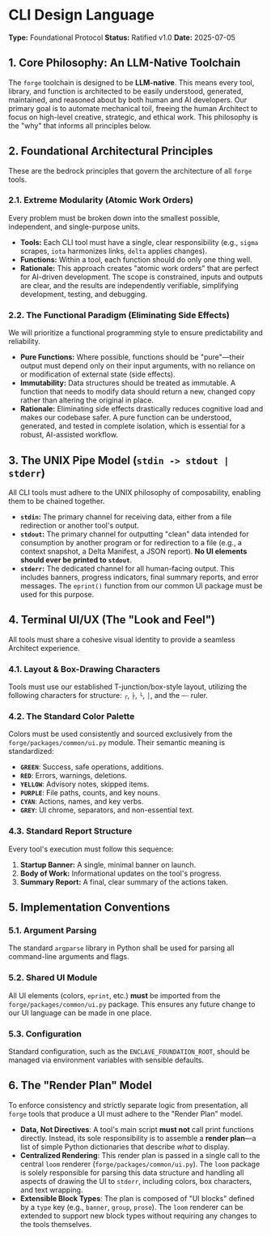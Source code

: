 # CLI Design Language

**Type:** Foundational Protocol
**Status:** Ratified v1.0
**Date:** 2025-07-05

## 1. Core Philosophy: An LLM-Native Toolchain

The `forge` toolchain is designed to be **LLM-native**. This means every tool, library, and function is architected to be easily understood, generated, maintained, and reasoned about by both human and AI developers. Our primary goal is to automate mechanical toil, freeing the human Architect to focus on high-level creative, strategic, and ethical work. This philosophy is the "why" that informs all principles below.

## 2. Foundational Architectural Principles

These are the bedrock principles that govern the architecture of all `forge` tools.

### 2.1. Extreme Modularity (Atomic Work Orders)

Every problem must be broken down into the smallest possible, independent, and single-purpose units.
-   **Tools:** Each CLI tool must have a single, clear responsibility (e.g., `sigma` scrapes, `iota` harmonizes links, `delta` applies changes).
-   **Functions:** Within a tool, each function should do only one thing well.
-   **Rationale:** This approach creates "atomic work orders" that are perfect for AI-driven development. The scope is constrained, inputs and outputs are clear, and the results are independently verifiable, simplifying development, testing, and debugging.

### 2.2. The Functional Paradigm (Eliminating Side Effects)

We will prioritize a functional programming style to ensure predictability and reliability.
-   **Pure Functions:** Where possible, functions should be "pure"—their output must depend only on their input arguments, with no reliance on or modification of external state (side effects).
-   **Immutability:** Data structures should be treated as immutable. A function that needs to modify data should return a new, changed copy rather than altering the original in place.
-   **Rationale:** Eliminating side effects drastically reduces cognitive load and makes our codebase safer. A pure function can be understood, generated, and tested in complete isolation, which is essential for a robust, AI-assisted workflow.

## 3. The UNIX Pipe Model (`stdin -> stdout | stderr`)

All CLI tools must adhere to the UNIX philosophy of composability, enabling them to be chained together.
-   **`stdin`:** The primary channel for receiving data, either from a file redirection or another tool's output.
-   **`stdout`:** The primary channel for outputting "clean" data intended for consumption by another program or for redirection to a file (e.g., a context snapshot, a Delta Manifest, a JSON report). **No UI elements should ever be printed to `stdout`**.
-   **`stderr`:** The dedicated channel for all human-facing output. This includes banners, progress indicators, final summary reports, and error messages. The `eprint()` function from our common UI package must be used for this purpose.

## 4. Terminal UI/UX (The "Look and Feel")

All tools must share a cohesive visual identity to provide a seamless Architect experience.

### 4.1. Layout & Box-Drawing Characters
Tools must use our established T-junction/box-style layout, utilizing the following characters for structure: `┌`, `├`, `└`, `│`, and the `─┄` ruler.

### 4.2. The Standard Color Palette
Colors must be used consistently and sourced exclusively from the `forge/packages/common/ui.py` module. Their semantic meaning is standardized:
-   **`GREEN`**: Success, safe operations, additions.
-   **`RED`**: Errors, warnings, deletions.
-   **`YELLOW`**: Advisory notes, skipped items.
-   **`PURPLE`**: File paths, counts, and key nouns.
-   **`CYAN`**: Actions, names, and key verbs.
-   **`GREY`**: UI chrome, separators, and non-essential text.

### 4.3. Standard Report Structure
Every tool's execution must follow this sequence:
1.  **Startup Banner:** A single, minimal banner on launch.
2.  **Body of Work:** Informational updates on the tool's progress.
3.  **Summary Report:** A final, clear summary of the actions taken.

## 5. Implementation Conventions

### 5.1. Argument Parsing
The standard `argparse` library in Python shall be used for parsing all command-line arguments and flags.

### 5.2. Shared UI Module
All UI elements (colors, `eprint`, etc.) **must** be imported from the `forge/packages/common/ui.py` package. This ensures any future change to our UI language can be made in one place.

### 5.3. Configuration
Standard configuration, such as the `ENCLAVE_FOUNDATION_ROOT`, should be managed via environment variables with sensible defaults.
## 6. The "Render Plan" Model

To enforce consistency and strictly separate logic from presentation, all `forge` tools that produce a UI must adhere to the "Render Plan" model.

-   **Data, Not Directives**: A tool's main script **must not** call print functions directly. Instead, its sole responsibility is to assemble a **render plan**—a list of simple Python dictionaries that describe *what* to display.
-   **Centralized Rendering**: This render plan is passed in a single call to the central `loom` renderer (`forge/packages/common/ui.py`). The `loom` package is solely responsible for parsing this data structure and handling all aspects of drawing the UI to `stderr`, including colors, box characters, and text wrapping.
-   **Extensible Block Types**: The plan is composed of "UI blocks" defined by a `type` key (e.g., `banner`, `group`, `prose`). The `loom` renderer can be extended to support new block types without requiring any changes to the tools themselves.
